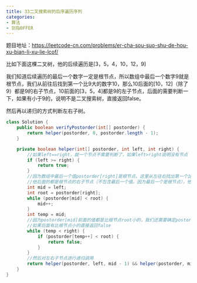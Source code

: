 ```yaml
---
title: 33二叉搜索树的后序遍历序列
categories: 
- 算法
- 剑指OFFER
---
```


题目地址：https://leetcode-cn.com/problems/er-cha-sou-suo-shu-de-hou-xu-bian-li-xu-lie-lcof/

比如下面这棵二叉树，他的后续遍历是[3，5，4，10，12，9]

我们知道后续遍历的最后一个数字一定是根节点，所以数组中最后一个数字9就是根节点，我们从前往后找到第一个比9大的数字10，那么10后面的[10，12]（除了9）都是9的右子节点，10前面的[3，5，4]都是9的左子节点，后面的需要判断一下，如果有小于9的，说明不是二叉搜索树，直接返回false。

然后再以递归的方式判断左右子树。

```java
class Solution {
    public boolean verifyPostorder(int[] postorder) {
        return helper(postorder, 0, postorder.length - 1);
    }

    private boolean helper(int[] postorder, int left, int right) {
        //如果left==right，就一个节点不需要判断了，如果left>right说明没有节点
        if (left >= right) {
            return true;
        }
        //因为数组中最后一个值postorder[right]是根节点，这里从左往右找出第一个比根节点大的值
        //他后面的都是根节点的右子节点（不包含最后一个值，因为最后一个是根节点），他前面的都是根节点的左子节点
        int mid = left;
        int root = postorder[right];
        while (postorder[mid] < root) {
            mid++;
        }
        int temp = mid;
        //因为postorder[mid]前面的值都是比根节点root小的，我们还需要确定postorder[mid]后面的值都要比根节点root大
        //如果后面有比根节点小的直接返回false
        while (temp < right) {
            if (postorder[temp++] < root) {
                return false;
            }
        }
        //然后对左右子节点进行递归调用
        return helper(postorder, left, mid - 1) && helper(postorder, mid, right - 1);
    }
}
```

